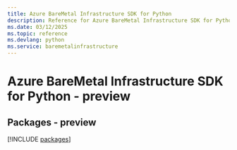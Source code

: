 ```yaml
---
title: Azure BareMetal Infrastructure SDK for Python
description: Reference for Azure BareMetal Infrastructure SDK for Python
ms.date: 03/12/2025
ms.topic: reference
ms.devlang: python
ms.service: baremetalinfrastructure
---
```

# Azure BareMetal Infrastructure SDK for Python - preview
## Packages - preview
[!INCLUDE [packages](baremetal-infrastructure-index.md)]